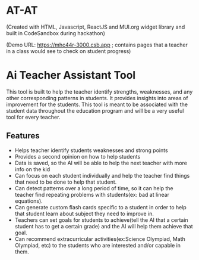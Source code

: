 # AT-AT
(Created with HTML, Javascript, ReactJS and MUI.org widget library and built in CodeSandbox during hackathon)

(Demo URL: https://mhc44r-3000.csb.app ; contains pages that a teacher in a class would see to check on student progress)

# Ai Teacher Assistant Tool 
This tool is built to help the teacher identify strengths, weaknesses, and any other corresponding patterns in students. It provides insights into areas of improvement for the students. This tool is meant to be associated with the student data throughout the education program and will be a very useful tool for every teacher.

## Features

- Helps teacher identify students weaknesses and strong points
- Provides a second opinion on how to help students
- Data is saved, so the AI will be able to help the next teacher with more info on the kid
- Can focus on each student individually and help the teacher find things that need to be done to help that student.
- Can detect patterns over a long period of time, so it can help the teacher find repeating problems with students(ex: bad at linear equations).
- Can generate custom flash cards specific to a student in order to help that student learn about subject they need to improve in.
- Teachers can set goals for students to achieve(tell the AI that a certain student has to get a certain grade) and the AI will help them achieve that goal.
- Can recommend extracurricular activities(ex:Science Olympiad, Math Olympiad, etc) to the students who are interested and/or capable in them.


